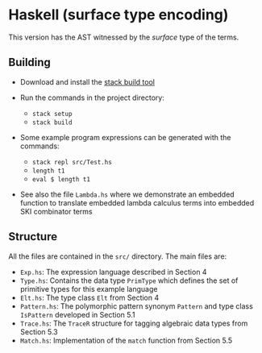 Haskell (surface type encoding)
===============================

This version has the AST witnessed by the _surface_ type of the terms.

## Building

 * Download and install the [stack build tool](https://docs.haskellstack.org/en/stable/README/)

 * Run the commands in the project directory:
   - `stack setup`
   - `stack build`

 * Some example program expressions can be generated with the commands:
   - `stack repl src/Test.hs`
   - `length t1`
   - `eval $ length t1`

 * See also the file `Lambda.hs` where we demonstrate an embedded function to
   translate embedded lambda calculus terms into embedded SKI combinator terms


## Structure

All the files are contained in the `src/` directory. The main files are:

  - `Exp.hs`: The expression language described in Section 4
  - `Type.hs`: Contains the data type `PrimType` which defines the set of primitive types for this example language
  - `Elt.hs`: The type class `Elt` from Section 4
  - `Pattern.hs`: The polymorphic pattern synonym `Pattern` and type class `IsPattern` developed in Section 5.1
  - `Trace.hs`: The `TraceR` structure for tagging algebraic data types from Section 5.3
  - `Match.hs`: Implementation of the `match` function from Section 5.5

